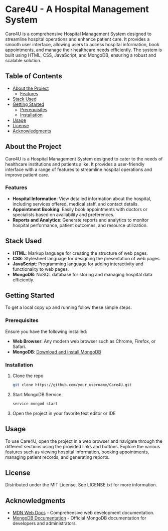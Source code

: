 # Care4U - A Hospital Management System

Care4U is a comprehensive Hospital Management System designed to streamline hospital operations and enhance patient care. It provides a smooth user interface, allowing users to access hospital information, book appointments, and manage their healthcare needs efficiently. The system is built using HTML, CSS, JavaScript, and MongoDB, ensuring a robust and scalable solution.

## Table of Contents

- [About the Project](#about-the-project)
  - [Features](#features)
- [Stack Used](#stack-used)
- [Getting Started](#getting-started)
  - [Prerequisites](#prerequisites)
  - [Installation](#installation)
- [Usage](#usage)
- [License](#license)
- [Acknowledgments](#acknowledgments)

## About the Project

Care4U is a Hospital Management System designed to cater to the needs of healthcare institutions and patients alike. It provides a user-friendly interface with a range of features to streamline hospital operations and improve patient care.

### Features

- **Hospital Information**: View detailed information about the hospital, including services offered, medical staff, and contact details.
- **Appointment Booking**: Easily book appointments with doctors or specialists based on availability and preferences.
- **Reports and Analytics**: Generate reports and analytics to monitor hospital performance, patient outcomes, and resource utilization.

## Stack Used

- **HTML**: Markup language for creating the structure of web pages.
- **CSS**: Stylesheet language for designing the presentation of web pages.
- **JavaScript**: Programming language for adding interactivity and functionality to web pages.
- **MongoDB**: NoSQL database for storing and managing hospital data efficiently.

## Getting Started

To get a local copy up and running follow these simple steps.

### Prerequisites

Ensure you have the following installed:

- **Web Browser**: Any modern web browser such as Chrome, Firefox, or Safari.
- **MongoDB**: [Download and install MongoDB](https://www.mongodb.com/try/download/community)

### Installation

1. Clone the repo
   ```sh
   git clone https://github.com/your_username/Care4U.git
2. Start MongoDB Service
   ```sh
   service mongod start
3. Open the project in your favorite text editor or IDE

## Usage
To use Care4U, open the project in a web browser and navigate through the different sections using the provided links and buttons. Explore the various features such as viewing hospital information, booking appointments, managing patient records, and generating reports.

## License
Distributed under the MIT License. See LICENSE.txt for more information.

## Acknowledgments

- [MDN Web Docs](https://developer.mozilla.org) - Comprehensive web development documentation.
- [MongoDB Documentation](https://docs.mongodb.com) - Official MongoDB documentation for developers and administrators.

